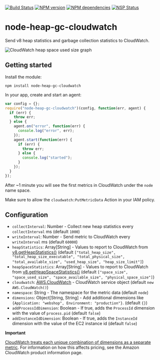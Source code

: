 [![Build Status](https://secure.travis-ci.org/michaelwittig/node-heap-gc-cloudwatch.png)](http://travis-ci.org/michaelwittig/node-heap-gc-cloudwatch)
[![NPM version](https://badge.fury.io/js/node-heap-gc-cloudwatch.png)](http://badge.fury.io/js/node-heap-gc-cloudwatch)
[![NPM dependencies](https://david-dm.org/michaelwittig/node-heap-gc-cloudwatch.png)](https://david-dm.org/michaelwittig/node-heap-gc-cloudwatch)
[![NSP Status](https://nodesecurity.io/orgs/michaelwittig/projects/62bc62e9-d4e2-42f8-9b38-25b530faf791/badge)](https://nodesecurity.io/orgs/michaelwittig/projects/62bc62e9-d4e2-42f8-9b38-25b530faf791)

# node-heap-gc-cloudwatch

Send v8 heap statistics and garbage collection statistics to CloudWatch.

![CloudWatch heap space used size graph](./graph.png?raw=true "CloudWatch heap space used size graph")

## Getting started

Install the module:

```
npm install node-heap-gc-cloudwatch
```

In your app, create and start an agent:

```javascript
var config = {};
require("node-heap-gc-cloudwatch")(config, function(err, agent) {
  if (err) {
    throw err;
  } else {
    agent.on("error", function(err) {
      console.log("error", err);
    });
    agent.start(function(err) {
      if (err) {
        throw err;
      } else {
        console.log("started");
      }
    });
  }
});
```

After ~1 minute you will see the first metrics in CloudWatch under the `node` name space.

Make sure to allow the `cloudwatch:PutMetricData` Action in your IAM policy.

## Configuration

* `collectInterval`: Number - Collect new heap statistics every `collectInterval` ms (default `1000`)
* `writeInterval`: Number - Send metric to CloudWatch every `writeInterval` ms (default `60000`)
* `heapStatistics`: Array[String] - Values to report to CloudWatch from [v8.getHeapStatistics()](https://nodejs.org/api/v8.html#v8_getheapstatistics) (default `["total_heap_size", "total_heap_size_executable", "total_physical_size", "total_available_size", "used_heap_size", "heap_size_limit"]`)
* `heapSpaceStatistics`: Array[String] - Values to report to CloudWatch from [v8.getHeapSpaceStatistics()](https://nodejs.org/api/v8.html#v8_getheapspacestatistics) (default `["space_size", "space_used_size", "space_available_size", "physical_space_size"]`)
* `cloudwatch`: [AWS.CloudWatch](http://docs.aws.amazon.com/AWSJavaScriptSDK/latest/AWS/CloudWatch.html#constructor-property) - CloudWatch service object (default `new AWS.CloudWatch()`)
* `namespace`: String - The namespace for the metric data (default `node`)
* `dimensions`: Object[String, String] - Add additional dimensions like `{Application: "webshop", Environment: "production"}`. (default `{}`)
* `addProcessIdDimension`: Boolean - If true, adds the `ProcessId` dimension with the value of `process.pid` (default `false`)
* `addInstanceIdDimension`: Boolean -  If true, adds the `InstanceId` dimension with the value of the EC2 instance id (default `false`)

**Important**

[CloudWatch treats each unique combination of dimensions as a separate metric](http://docs.aws.amazon.com/AmazonCloudWatch/latest/DeveloperGuide/cloudwatch_concepts.html#Dimension). For information on how this affects pricing, see the Amazon CloudWatch product information page.
